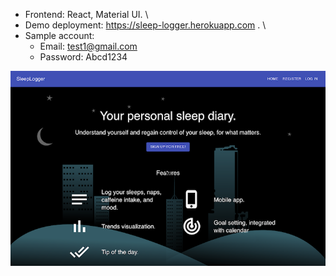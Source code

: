 * Frontend: React, Material UI. \
* Demo deployment: https://sleep-logger.herokuapp.com . \
* Sample account:
  * Email: test1@gmail.com
  * Password: Abcd1234

![Landing screenshot](./screenshot.png)